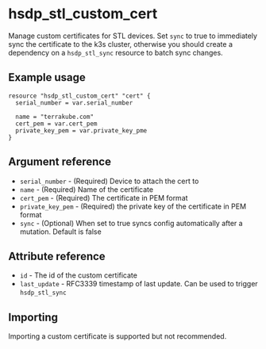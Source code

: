 # hsdp_stl_custom_cert
Manage custom certificates for STL devices. Set `sync` to true to immediately sync the certificate to the k3s cluster, otherwise
you should create a dependency on a `hsdp_stl_sync` resource to batch sync changes.

## Example usage
```hcl
resource "hsdp_stl_custom_cert" "cert" {
  serial_number = var.serial_number
  
  name = "terrakube.com"
  cert_pem = var.cert_pem
  private_key_pem = var.private_key_pme
}
```
## Argument reference
* `serial_number` - (Required) Device to attach the cert to
* `name` - (Required) Name of the certificate
* `cert_pem`  - (Required) The certificate in PEM format
* `private_key_pem` - (Required) the private key of the certificate in PEM format
* `sync` - (Optional) When set to true syncs config automatically after a mutation. Default is false

## Attribute reference
* `id` - The id of the custom certificate
* `last_update` - RFC3339 timestamp of last update. Can be used to trigger `hsdp_stl_sync`

## Importing
Importing a custom certificate is supported but not recommended.